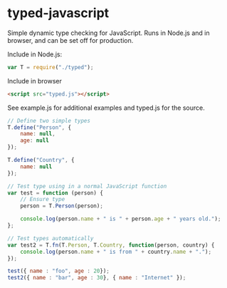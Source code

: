 typed-javascript
=========

Simple dynamic type checking for JavaScript. Runs in Node.js and in browser, and can be set off for production.

Include in Node.js:
```javascript
var T = require("./typed");
```

Include in browser
```html
<script src="typed.js"></script>
```

See example.js for additional examples and typed.js for the source.

```javascript
// Define two simple types
T.define("Person", {
    name: null,
    age: null
});

T.define("Country", {
    name: null
});

// Test type using in a normal JavaScript function
var test = function (person) {
    // Ensure type
    person = T.Person(person);

    console.log(person.name + " is " + person.age + " years old.");
};

// Test types automatically
var test2 = T.fn(T.Person, T.Country, function(person, country) {
    console.log(person.name + " is from " + country.name + ".");
});

test({ name : "foo", age : 20});
test2({ name : "bar", age : 30}, { name : "Internet" });
